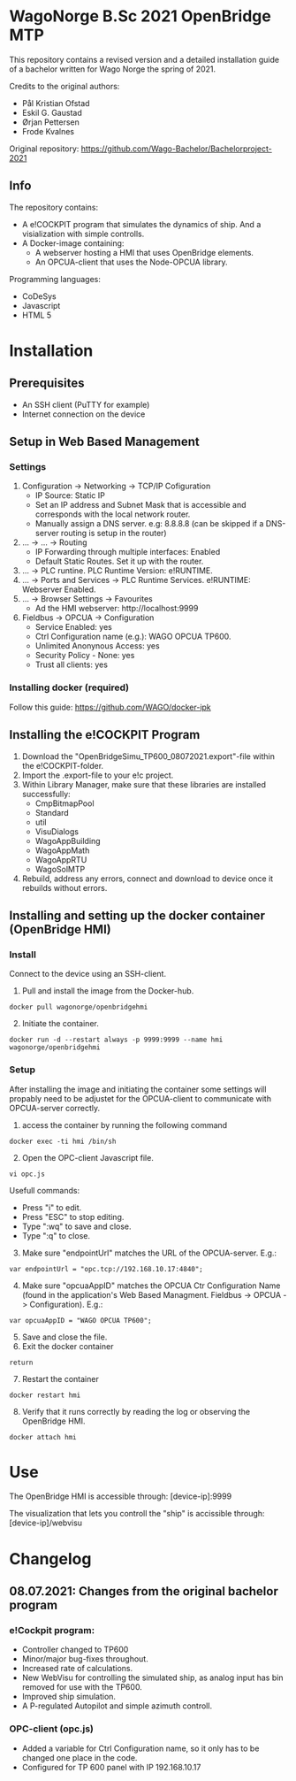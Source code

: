 

# WagoNorge B.Sc 2021 OpenBridge MTP
This repository contains a revised version and a detailed installation guide of a bachelor written for Wago Norge the spring of 2021. 

Credits to the original authors:
   - Pål Kristian Ofstad
   - Eskil G. Gaustad
   - Ørjan Pettersen
   - Frode Kvalnes

Original repository: https://github.com/Wago-Bachelor/Bachelorproject-2021

## Info
The repository contains:
   - A e!COCKPIT program that simulates the dynamics of ship. And a visialization with simple controlls. 
   - A Docker-image containing:
      - A webserver hosting a HMI that uses OpenBridge elements. 
      - An OPCUA-client that uses the Node-OPCUA library.

Programming languages:
   - CoDeSys
   - Javascript
   - HTML 5

# Installation

## Prerequisites
- An SSH client (PuTTY for example)
- Internet connection on the device


## Setup in Web Based Management
### Settings
1. Configuration -> Networking -> TCP/IP Cofiguration
      - IP Source: Static IP
      - Set an IP address and Subnet Mask that is accessible and corresponds with the local network router. 
      - Manually assign a DNS server. e.g: 8.8.8.8 (can be skipped if a DNS-server routing is setup in the router)
2. ... -> ... -> Routing
      - IP Forwarding through multiple interfaces: Enabled
      - Default Static Routes. Set it up with the router. 
3. ... -> PLC runtine. PLC Runtime Version: e!RUNTIME. 
4. ... -> Ports and Services -> PLC Runtime Services. e!RUNTIME: Webserver Enabled. 
5. ... -> Browser Settings -> Favourites 
      - Ad the HMI webserver: http://localhost:9999
6. Fieldbus -> OPCUA -> Configuration
      - Service Enabled: yes
      - Ctrl Configuration name (e.g.): WAGO OPCUA TP600.
      - Unlimited Anonynous Access: yes
      - Security Policy - None: yes
      - Trust all clients: yes



### Installing docker (required)

Follow this guide: https://github.com/WAGO/docker-ipk

## Installing the e!COCKPIT Program
1. Download the "OpenBridgeSimu_TP600_08072021.export"-file within the e!COCKPIT-folder.
2. Import the .export-file to your e!c project. 
3. Within Library Manager, make sure that these libraries are installed successfully:
      - CmpBitmapPool
      - Standard
      - util
      - VisuDialogs
      - WagoAppBuilding
      - WagoAppMath
      - WagoAppRTU
      - WagoSolMTP
4. Rebuild, address any errors, connect and download to device once it rebuilds without errors. 

## Installing and setting up the docker container (OpenBridge HMI)

### Install
Connect to the device using an SSH-client. 
 1. Pull and install the image from the Docker-hub.
 ```
 docker pull wagonorge/openbridgehmi
 ```
 2. Initiate the container. 
  ```
 docker run -d --restart always -p 9999:9999 --name hmi wagonorge/openbridgehmi
 ```
### Setup
After installing the image and initiating the container some settings will propably need to be adjustet for the OPCUA-client to communicate with OPCUA-server correctly. 
1. access the container by running the following command
```
docker exec -ti hmi /bin/sh
```
2. Open the OPC-client Javascript file. 
```
vi opc.js
```
Usefull commands:
 - Press "i" to edit.
 - Press "ESC" to stop editing. 
 - Type ":wq" to save and close. 
 - Type ":q" to close. 
 
3. Make sure "endpointUrl" matches the URL of the OPCUA-server. E.g.: 
```
var endpointUrl = "opc.tcp://192.168.10.17:4840";
```
4. Make sure "opcuaAppID" matches the OPCUA Ctr Configuration Name (found in the application's Web Based Managment. Fieldbus -> OPCUA -> Configuration). E.g.:
```
var opcuaAppID = "WAGO OPCUA TP600";
```
5. Save and close the file. 
6. Exit the docker container
```
return
```
7. Restart the container
```
docker restart hmi
```
8. Verify that it runs correctly by reading the log or observing the OpenBridge HMI. 
```
docker attach hmi
```
# Use
The OpenBridge HMI is accessible through: [device-ip]:9999

The visualization that lets you controll the "ship" is accissible through: [device-ip]/webvisu


# Changelog

## 08.07.2021: Changes from the original bachelor program
### e!Cockpit program: 
- Controller changed to TP600
- Minor/major bug-fixes throughout. 
- Increased rate of calculations.
- New WebVisu for controlling the simulated ship, as analog input has bin removed for use with the TP600.
- Improved ship simulation.
- A P-regulated Autopilot and simple azimuth controll. 
### OPC-client (opc.js)
- Added a variable for Ctrl Configuration name, so it only has to be changed one place in the code. 
- Configured for TP 600 panel with IP 192.168.10.17

